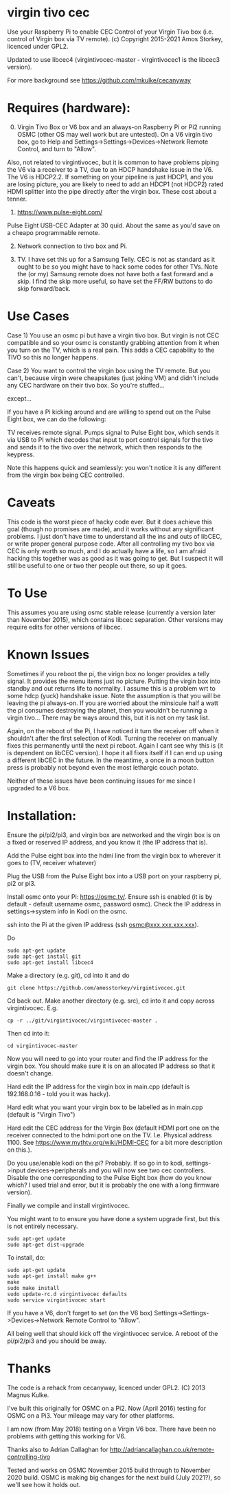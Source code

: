 # virgin tivo cec

Use your Raspberry Pi to enable CEC Control of your Virgin Tivo box (i.e. control of Virgin box via TV remote). (c) Copyright 2015-2021 Amos Storkey, licenced under GPL2.

Updated to use libcec4 (virgintivocec-master - virgintivocec1 is the libcec3 version).

For more background see https://github.com/mkulke/cecanyway

# Requires (hardware):

0) Virgin Tivo Box or V6 box and an always-on Raspberry Pi or Pi2 running OSMC (other OS may well work but are untested). On a V6 virgin tivo box, go to Help and Settings->Settings->Devices->Network Remote Control, and turn to "Allow". 

Also, not related to virgintivocec, but it is common to have problems piping the V6 via a receiver to a TV, due to an HDCP handshake issue in the V6. The V6 is HDCP2.2. If something on your pipeline is just HDCP1, and you are losing picture, you are likely to need to add an HDCP1 (not HDCP2) rated HDMI splitter into the pipe directly after the virgin box. These cost about a tenner.

1) https://www.pulse-eight.com/

Pulse Eight USB-CEC Adapter at 30 quid. About the same as you'd save on a cheapo programmable remote.

2) Network connection to tivo box and Pi.

3) TV. I have set this up for a Samsung Telly. CEC is not as standard as it ought to be so you might have to hack some codes for other TVs. Note the (or my) Samsung remote does not have both a fast forward and a skip. I find the skip more useful, so have set the FF/RW buttons to do skip forward/back.

# Use Cases
Case 1) You use an osmc pi but have a virgin tivo box. But virgin is not CEC compatible and so your osmc is constantly grabbing attention from it when you turn on the TV, which is a real pain. This adds a CEC capability to the TIVO so this no longer happens.

Case 2) You want to control the virgin box using the TV remote. But you can't, because virgin were cheapskates (just joking VM) and didn't include any CEC hardware on their tivo box. So you're stuffed...

except...

If you have a Pi kicking around and are willing to spend out on the Pulse Eight box, we can do the following:

TV receives remote signal. Pumps signal to Pulse Eight box, which sends it via USB to PI which decodes that input to port control signals for the tivo and sends it to the tivo over the network, which then responds to the keypress.

Note this happens quick and seamlessly: you won't notice it is any different from the virgin box being CEC controlled.

# Caveats
This code is the worst piece of hacky code ever. But it does achieve this goal (though no promises are made), and it works without any significant problems. I just don't have time to understand all the ins and outs of libCEC, or write proper general purpose code. After all controlling my tivo box via CEC is only worth so much, and I do actually have a life, so I am afraid hacking this together was as good as it was going to get. But I suspect it will still be useful to one or two ther people out there, so up it goes.

# To Use
This assumes you are using osmc stable release (currently a version later than November 2015), which contains libcec separation. Other versions may require edits for other versions of libcec.

# Known Issues 
Sometimes if you reboot the pi, the virign box no longer provides a telly signal. It provides the menu items just no picture. Putting the virgin box into standby and out returns life to normality. I assume this is a problem wrt to some hdcp (yuck) handshake issue. Note the assumption is that you will be leaving the pi always-on. If you are worried about the minsicule half a watt the pi consumes destroying the planet, then you wouldn't be running a virgin tivo... There may be ways around this, but it is not on my task list.

Again, on the reboot of the Pi, I have noticed it turn the receiver off when it shouldn't after the first selection of Kodi. Turning the receiver on manually fixes this permanently until the next pi reboot. Again I cant see why this is (it is dependent on libCEC version). I hope it all fixes itself if I can end up using a different libCEC in the future. In the meantime, a once in a moon button press is probably not beyond even the most lethargic couch potato.

Neither of these issues have been continuing issues for me since I upgraded to a V6 box.

# Installation:
Ensure the pi/pi2/pi3, and virgin box are networked and the virgin box is on a fixed or reserved IP address, and you know it (the IP address that is).

Add the Pulse eight box into the hdmi line from the virgin box to wherever it goes to (TV, receiver whatever)

Plug the USB from the Pulse Eight box into a USB port on your raspberry pi, pi2 or pi3.

Install osmc onto your Pi: https://osmc.tv/. Ensure ssh is enabled (it is by default - default username osmc, password osmc). Check the IP address in settings->system info in Kodi on the osmc.

ssh into the Pi at the given IP address (ssh osmc@xxx.xxx.xxx.xxx).

Do

    sudo apt-get update
    sudo apt-get install git
    sudo apt-get install libcec4

Make a directory (e.g. git), cd into it and do

    git clone https://github.com/amosstorkey/virgintivocec.git
 
Cd back out. Make another directory (e.g. src), cd into it and copy across virgintivocec. E.g.

    cp -r ../git/virgintivocec/virgintivocec-master .

Then cd into it:

    cd virgintivocec-master

Now you will need to go into your router and find the IP address for the virgin box. You should make sure it is on an allocated IP address so that it doesn't change.

Hard edit the IP address for the virgin box in main.cpp (default is 192.168.0.16  - told you it was hacky).

Hard edit what you want your virgin box to be labelled as in main.cpp (default is "Virgin Tivo")

Hard edit the CEC address for the Virgin Box (default HDMI port one on the receiver connected to the hdmi port one on the TV. I.e. Physical address 1100. See https://www.mythtv.org/wiki/HDMI-CEC for a bit more description on this.).

Do you use/enable kodi on the pi? Probably. If so go in to kodi, settings->input devices->peripherals and you will now see two cec controllers. Disable the one corresponding to the Pulse Eight box (how do you know which? I used trial and error, but it is probably the one with a long firmware version).

Finally we compile and install virgintivocec.

You might want to to ensure you have done a system upgrade first, but this is not entirely necessary.    

    sudo apt-get update
    sudo apt-get dist-upgrade 

To install, do:

    sudo apt-get update
    sudo apt-get install make g++
    make
    sudo make install
    sudo update-rc.d virgintivocec defaults
    sudo service virgintivocec start

If you have a V6, don't forget to set (on the V6 box) Settings->Settings->Devices->Network Remote Control to "Allow".

All being well that should kick off the virgintivocec service. A reboot of the pi/pi2/pi3 and you should be away.

# Thanks
The code is a rehack from cecanyway, licenced under GPL2. (C) 2013 Magnus Kulke. 

I've built this originally for OSMC on a Pi2. Now (April 2016) testing for OSMC on a Pi3. Your mileage may vary for other platforms.

I am now (from May 2018) testing on a Virgin V6 box. There have been no problems with getting this working for V6.

Thanks also to Adrian Callaghan for http://adriancallaghan.co.uk/remote-controlling-tivo

Tested and works on OSMC November 2015 build through to November 2020 build. OSMC is making big changes for the next build (July 2021?), so we'll see how it holds out.
